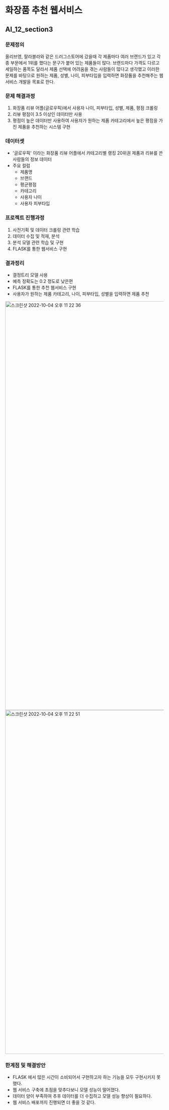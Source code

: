 # 화장품 추천 웹서비스
## AI_12_section3

### 문제정의

올리브영, 랄라블라와 같은 드러그스토어에 갔을때 각 제품마다 여러 브랜드가 있고 각종 부문에서 1위를 했다는 문구가 붙어 있는 제품들이 많다. 브랜드마다 가격도 다르고 세일하는 품목도 달라서 제품 선택에 어려움을 겪는 사람들이 많다고 생각했고 이러한 문제를 바탕으로 원하는 제품, 성별, 나이, 피부타입을 입력하면 화장품을 추천해주는 웹서비스 개발을 목표로 한다.

### 문제 해결과정

1. 화장품 리뷰 어플(글로우픽)에서 사용자 나이, 피부타입, 성별, 제품, 평점 크롤링
2. 리뷰 평점이 3.5 이상인 데이터만 사용
3. 평점이 높은 데이터만 사용하여 사용자가 원하는 제품 카테고리에서 높은 평점을 가진 제품을 추천하는 시스템 구현

### 데이터셋

- '글로우픽' 이라는 화장품 리뷰 어플에서 카테고리별 랭킹 20위권 제품과 리뷰를 쓴 사람들의 정보 데이터
- 주요 컬럼
  - 제품명
  - 브랜드
  - 평균평점
  - 카테고리
  - 사용자 나이
  - 사용자 피부타입
  
### 프로젝트 진행과정

1. 사전기획 및 데이터 크롤링 관련 학습
2. 데이터 수집 및 적재, 분석
3. 분석 모델 관련 학습 및 구현
4. FLASK를 통한 웹서비스 구현

### 결과정리

- 결정트리 모델 사용
- 예측 정확도는 0.2 정도로 낮은편
- FLASK를 통한 추천 웹서비스 구현
- 사용자가 원하는 제품 카테고리, 나이, 피부타입, 성별을 입력하면 제품 추천

<img width="1297" alt="스크린샷 2022-10-04 오후 11 22 36" src="https://user-images.githubusercontent.com/49776542/193846245-8129a34d-ad68-4157-8d8e-b6b0a3080806.png">
<img width="1091" alt="스크린샷 2022-10-04 오후 11 22 51" src="https://user-images.githubusercontent.com/49776542/193846281-9a26e658-492c-4895-a6f5-b693d9cde708.png">


### 한계점 및 해결방안

- FLASK 에서 많은 시간이 소비되어서 구현하고자 하는 기능을 모두 구현시키지 못했다.
- 웹 서비스 구축에 초점을 맞추다보니 모델 성능이 떨어졌다.
- 데이터 양이 부족하여 추후 데이터를 더 수집하고 모델 성능 향상이 필요하다.
- 웹 서비스 배포까지 진행되면 더 좋을 것 같다.
